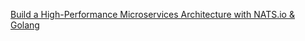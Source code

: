 [Build a High-Performance Microservices Architecture with NATS.io & Golang](https://www.youtube.com/watch?v=kvc6fE9yPr8)
